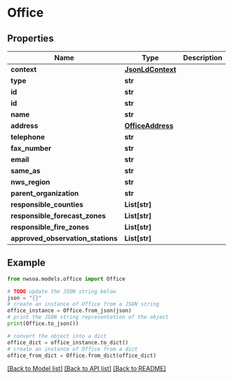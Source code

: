 # Office


## Properties

Name | Type | Description | Notes
------------ | ------------- | ------------- | -------------
**context** | [**JsonLdContext**](JsonLdContext.md) |  | [optional] 
**type** | **str** |  | [optional] 
**id** | **str** |  | [optional] 
**id** | **str** |  | [optional] 
**name** | **str** |  | [optional] 
**address** | [**OfficeAddress**](OfficeAddress.md) |  | [optional] 
**telephone** | **str** |  | [optional] 
**fax_number** | **str** |  | [optional] 
**email** | **str** |  | [optional] 
**same_as** | **str** |  | [optional] 
**nws_region** | **str** |  | [optional] 
**parent_organization** | **str** |  | [optional] 
**responsible_counties** | **List[str]** |  | [optional] 
**responsible_forecast_zones** | **List[str]** |  | [optional] 
**responsible_fire_zones** | **List[str]** |  | [optional] 
**approved_observation_stations** | **List[str]** |  | [optional] 

## Example

```python
from nwsoa.models.office import Office

# TODO update the JSON string below
json = "{}"
# create an instance of Office from a JSON string
office_instance = Office.from_json(json)
# print the JSON string representation of the object
print(Office.to_json())

# convert the object into a dict
office_dict = office_instance.to_dict()
# create an instance of Office from a dict
office_from_dict = Office.from_dict(office_dict)
```
[[Back to Model list]](../README.md#documentation-for-models) [[Back to API list]](../README.md#documentation-for-api-endpoints) [[Back to README]](../README.md)


